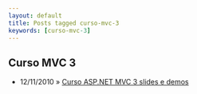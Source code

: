 ```yaml
---
layout: default
title: Posts tagged curso-mvc-3
keywords: [curso-mvc-3]
---
```

<h2 class="category">Curso MVC 3</h2>
<ul class="posts">
<li>
<p>
<span class="date">12/11/2010</span> &raquo; 
<a href="/blog/curso-asp-net-mvc-3-slides-e-demos">Curso ASP.NET MVC 3 slides e demos</a>
</p>
</li> 
</ul>
